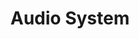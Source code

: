 ---
title: "Audio System"
url: /santa-cruz-de-la-sierra/audio-system/
shop: reparación de automóviles
---